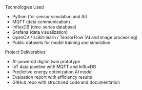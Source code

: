 Technologies Used
- Python (for sensor simulation and AI)
- MQTT (data communication)
- InfluxDB (time-series database)
- Grafana (data visualization)
- OpenCV / scikit-learn / TensorFlow (AI and image processing)
- Public datasets for model training and simulation


 Project Deliverables
- AI-powered digital twin prototype
- IoT data pipeline with MQTT and InfluxDB
- Predictive energy optimization AI model
- Evaluation report with efficiency results
- GitHub repo with structured code and documentation
